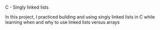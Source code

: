 C - Singly linked lists

In this project, I practiced building and using singly linked lists in C while learning when and why to use linked lists versus arrays
